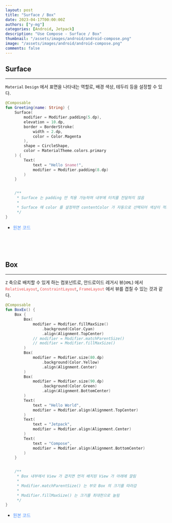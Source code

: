 ```yaml
---
layout: post
title: "Surface / Box"
date: 2023-04-17T00:00:00Z
authors: ["y-mg"]
categories: [Android, Jetpack]
description: "Use Compose - Surface / Box"
thumbnail: "/assets/images/android/android-compose.png"
image: "/assets/images/android/android-compose.png"
comments: false
---
```


## Surface
***
`Material` `Design` 에서 표면을 나타내는 역할로, 배경 색상, 테두리 등을 설정할 수 있다.
<br/>

```kotlin
@Composable
fun Greeting(name: String) {
    Surface(
        modifier = Modifier.padding(5.dp),
        elevation = 10.dp,
        border = BorderStroke(
            width = 2.dp,
            color = Color.Magenta
        ),
        shape = CircleShape,
        color = MaterialTheme.colors.primary
    ) {
        Text(
            text = "Hello $name!",
            modifier = Modifier.padding(8.dp)
        )
    }


    /**
     * Surface 는 padding 만 적용 가능하며 내부에 터치를 전달하지 않음
     *
     * Surface 에 color 를 설정하면 contentColor 가 자동으로 선택되어 색상이 적용됨
     */
}
```
- <span onClick="window.open('https://github.com/y-mg/compose-study/blob/main/05.%20Surface/app/src/main/java/com/ymg/compose/surface/MainActivity.kt');" style="cursor:pointer; color: #5495ff;">원본 코드</span>
<br/>
<br/>
<br/>



## Box
***
`Z` 축으로 배치할 수 있게 하는 컴포넌트로, 안드로이드 레거시 뷰(`XML`) 에서 <code style="color: #eb5657;">RelativeLayout</code>, <code style="color: #eb5657;">ConstraintLayout</code>, <code style="color: #eb5657;">FrameLayout</code> 에서 뷰를 겹칠 수 있는 것과 같다.
<br/>

```kotlin
@Composable
fun BoxEx() {
    Box {
        Box(
            modifier = Modifier.fillMaxSize()
                .background(Color.Cyan)
                .align(Alignment.TopCenter)
            // modifier = Modifier.matchParentSize()
            // modifier = Modifier.fillMaxSize()
        )
        Box(
            modifier = Modifier.size(80.dp)
                .background(Color.Yellow)
                .align(Alignment.Center)
        )
        Box(
            modifier = Modifier.size(90.dp)
                .background(Color.Green)
                .align(Alignment.BottomCenter)
        )
        Text(
            text = "Hello World",
            modifier = Modifier.align(Alignment.TopCenter)
        )
        Text(
            text = "Jetpack",
            modifier = Modifier.align(Alignment.Center)
        )
        Text(
            text = "Compose",
            modifier = Modifier.align(Alignment.BottomCenter)
        )
    }


    /**
     * Box 내부에서 View 가 겹치면 먼저 배치된 View 가 아래에 깔림
     *
     * Modifier.matchParentSize() 는 부모 Box 의 크기를 따라감
     *
     * Modifier.fillMaxSize() 는 크기를 최대한으로 늘림
     */
}
```
- <span onClick="window.open('https://github.com/y-mg/compose-study/blob/main/06.%20Box/app/src/main/java/com/ymg/compose/box/MainActivity.kt');" style="cursor:pointer; color: #5495ff;">원본 코드</span>